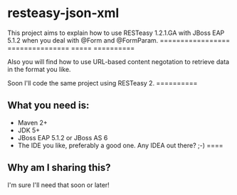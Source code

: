 resteasy-json-xml
=================

This project aims to explain how to use RESTeasy 1.2.1.GA with JBoss EAP 5.1.2 when you deal with @Form and @FormParam.
                                        =================      ===============                    =====     ==========

Also you will find how to use URL-based content negotation to retrieve data in the format you like.

Soon I'll code the same project using RESTeasy 2.
                                      ==========

What you need is:
-----------------

 * Maven 2+
 * JDK 5+
 * JBoss EAP 5.1.2 or JBoss AS 6
 * The IDE you like, preferably a good one. Any IDEA out there? ;-)
                                                ====

Why am I sharing this?
----------------------

I'm sure I'll need that soon or later!
